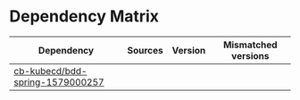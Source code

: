 # Dependency Matrix

Dependency | Sources | Version | Mismatched versions
---------- | ------- | ------- | -------------------
[cb-kubecd/bdd-spring-1579000257](https://github.com/cb-kubecd/bdd-spring-1579000257.git) |  | []() | 
